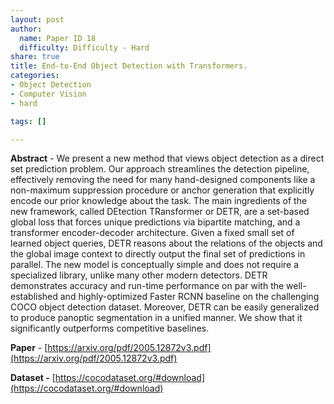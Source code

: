 ```yaml
---
layout: post
author:
  name: Paper ID 18
  difficulty: Difficulty - Hard
share: true
title: End-to-End Object Detection with Transformers.
categories:
- Object Detection
- Computer Vision
- hard

tags: []

---
```

**Abstract** - We present a new method that views object detection as a direct set prediction problem. Our approach streamlines the detection pipeline, effectively removing the need for many hand-designed components like a non-maximum suppression procedure or anchor generation that explicitly encode our prior knowledge about the task. The main ingredients of the new framework, called DEtection TRansformer or DETR, are a set-based global loss that forces unique predictions via bipartite matching, and a transformer encoder-decoder architecture. Given a fixed small set of learned object queries, DETR reasons about the relations of the objects and the global image context to directly output the final set of predictions in parallel. The new model is conceptually simple and does not require a specialized library, unlike many other modern detectors. DETR demonstrates accuracy and run-time performance on par with the well-established and highly-optimized Faster RCNN baseline on the challenging COCO object detection dataset. Moreover, DETR can be easily generalized to produce panoptic segmentation in a unified manner. We show that it significantly outperforms competitive baselines.

**Paper** - [https://arxiv.org/pdf/2005.12872v3.pdf](https://arxiv.org/pdf/2005.12872v3.pdf)

**Dataset -** [https://cocodataset.org/#download](https://cocodataset.org/#download)
    